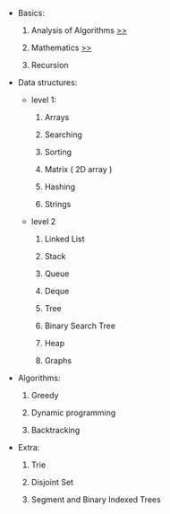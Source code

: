 - Basics:

  1. Analysis of Algorithms [>>](./analysis/Analysis%20of%20algorithms.md)

  2. Mathematics [>>](./mathematics//mathematics.md)

  3. Recursion

- Data structures:

  - level 1:

    1. Arrays

    2. Searching

    3. Sorting

    4. Matrix ( 2D array )

    5. Hashing

    6. Strings

  - level 2

    1. Linked List

    2. Stack

    3. Queue

    4. Deque

    5. Tree

    6. Binary Search Tree

    7. Heap

    8. Graphs

- Algorithms:

  1. Greedy

  2. Dynamic programming

  3. Backtracking

- Extra:

  1. Trie

  2. Disjoint Set

  3. Segment and Binary Indexed Trees
